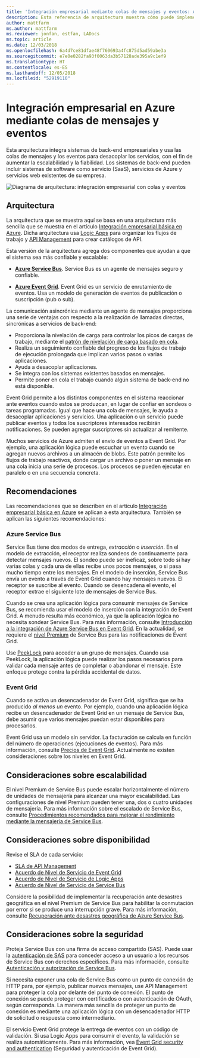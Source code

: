 ```yaml
---
title: 'Integración empresarial mediante colas de mensajes y eventos: Azure Integration Services'
description: Esta referencia de arquitectura muestra cómo puede implementar un patrón de integración empresarial con Azure Logic Apps, Azure API Management, Azure Service Bus y Azure Event Grid
author: mattfarm
ms.author: mattfarm
ms.reviewer: jonfan, estfan, LADocs
ms.topic: article
ms.date: 12/03/2018
ms.openlocfilehash: 6a4d7ce81dfae48f760693a4fc875d5ad59abe3a
ms.sourcegitcommit: e7e0e0282fa93f0063da3b57128ade395a9c1ef9
ms.translationtype: HT
ms.contentlocale: es-ES
ms.lasthandoff: 12/05/2018
ms.locfileid: "52919110"
---
```

# <a name="enterprise-integration-on-azure-using-message-queues-and-events"></a>Integración empresarial en Azure mediante colas de mensajes y eventos

Esta arquitectura integra sistemas de back-end empresariales y usa las colas de mensajes y los eventos para desacoplar los servicios, con el fin de aumentar la escalabilidad y la fiabilidad. Los sistemas de back-end pueden incluir sistemas de software como servicio (SaaS), servicios de Azure y servicios web existentes de su empresa.

![Diagrama de arquitectura: integración empresarial con colas y eventos](./_images/enterprise-integration-queues-events.png)

## <a name="architecture"></a>Arquitectura

La arquitectura que se muestra aquí se basa en una arquitectura más sencilla que se muestra en el artículo [Integración empresarial básica en Azure][basic-enterprise-integration]. Dicha arquitectura usa [Logic Apps][logic-apps] para organizar los flujos de trabajo y [API Management][apim] para crear catálogos de API.

Esta versión de la arquitectura agrega dos componentes que ayudan a que el sistema sea más confiable y escalable:

- **[Azure Service Bus][service-bus]**. Service Bus es un agente de mensajes seguro y confiable.  

- **[Azure Event Grid][event-grid]**. Event Grid es un servicio de enrutamiento de eventos. Usa un modelo de generación de eventos de publicación o suscripción (pub o sub).

La comunicación asincrónica mediante un agente de mensajes proporciona una serie de ventajas con respecto a la realización de llamadas directas, sincrónicas a servicios de back-end:

- Proporciona la nivelación de carga para controlar los picos de cargas de trabajo, mediante el [patrón de nivelación de carga basado en cola](../../patterns/queue-based-load-leveling.md).
- Realiza un seguimiento confiable del progreso de los flujos de trabajo de ejecución prolongada que implican varios pasos o varias aplicaciones.
- Ayuda a desacoplar aplicaciones.
- Se integra con los sistemas existentes basados en mensajes.
- Permite poner en cola el trabajo cuando algún sistema de back-end no está disponible.

Event Grid permite a los distintos componentes en el sistema reaccionar ante eventos cuando estos se produzcan, en lugar de confiar en sondeos o tareas programadas. Igual que hace una cola de mensajes, le ayuda a desacoplar aplicaciones y servicios. Una aplicación o un servicio puede publicar eventos y todos los suscriptores interesados recibirán notificaciones. Se pueden agregar suscriptores sin actualizar al remitente.

Muchos servicios de Azure admiten el envío de eventos a Event Grid. Por ejemplo, una aplicación lógica puede escuchar un evento cuando se agregan nuevos archivos a un almacén de blobs. Este patrón permite los flujos de trabajo reactivos, donde cargar un archivo o poner un mensaje en una cola inicia una serie de procesos. Los procesos se pueden ejecutar en paralelo o en una secuencia concreta. 

## <a name="recommendations"></a>Recomendaciones

Las recomendaciones que se describen en el artículo [Integración empresarial básica en Azure][basic-enterprise-integration] se aplican a esta arquitectura. También se aplican las siguientes recomendaciones:

### <a name="service-bus"></a>Azure Service Bus 

Service Bus tiene dos modos de entrega, *extracción* o *inserción*. En el modelo de extracción, el receptor realiza sondeos de continuamente para detectar mensajes nuevos. El sondeo puede ser ineficaz, sobre todo si hay varias colas y cada una de ellas recibe unos pocos mensajes, o si pasa mucho tiempo entre los mensajes. En el modelo de inserción, Service Bus envía un evento a través de Event Grid cuando hay mensajes nuevos. El receptor se suscribe al evento. Cuando se desencadena el evento, el receptor extrae el siguiente lote de mensajes de Service Bus. 

Cuando se crea una aplicación lógica para consumir mensajes de Service Bus, se recomienda usar el modelo de inserción con la integración de Event Grid. A menudo resulta más económico, ya que la aplicación lógica no necesita sondear Service Bus. Para más información, consulte [Introducción a la integración de Azure Service Bus en Event Grid](/azure/service-bus-messaging/service-bus-to-event-grid-integration-concept). En la actualidad, se requiere el [nivel Premium](https://azure.microsoft.com/pricing/details/service-bus/) de Service Bus para las notificaciones de Event Grid.

Use [PeekLock](/azure/service-bus-messaging/service-bus-messaging-overview#queues) para acceder a un grupo de mensajes. Cuando usa PeekLock, la aplicación lógica puede realizar los pasos necesarios para validar cada mensaje antes de completar o abandonar el mensaje. Este enfoque protege contra la pérdida accidental de datos.

### <a name="event-grid"></a>Event Grid 

Cuando se activa un desencadenador de Event Grid, significa que se ha producido *al menos un* evento. Por ejemplo, cuando una aplicación lógica recibe un desencadenador de Event Grid en un mensaje de Service Bus, debe asumir que varios mensajes puedan estar disponibles para procesarlos.

Event Grid usa un modelo sin servidor. La facturación se calcula en función del número de operaciones (ejecuciones de eventos). Para más información, consulte [Precios de Event Grid](https://azure.microsoft.com/pricing/details/event-grid/). Actualmente no existen consideraciones sobre los niveles en Event Grid.

## <a name="scalability-considerations"></a>Consideraciones sobre escalabilidad

El nivel Premium de Service Bus puede escalar horizontalmente el número de unidades de mensajería para alcanzar una mayor escalabilidad. Las configuraciones de nivel Premium pueden tener una, dos o cuatro unidades de mensajería. Para más información sobre el escalado de Service Bus, consulte [Procedimientos recomendados para mejorar el rendimiento mediante la mensajería de Service Bus](/azure/service-bus-messaging/service-bus-performance-improvements).

## <a name="availability-considerations"></a>Consideraciones sobre disponibilidad

Revise el SLA de cada servicio:

- [SLA de API Management][apim-sla]
- [Acuerdo de Nivel de Servicio de Event Grid][event-grid-sla]
- [Acuerdo de Nivel de Servicio de Logic Apps][logic-apps-sla]
- [Acuerdo de Nivel de Servicio de Service Bus][sb-sla]

Considere la posibilidad de implementar la recuperación ante desastres geográfica en el nivel Premium de Service Bus para habilitar la conmutación por error si se produce una interrupción grave. Para más información, consulte [Recuperación ante desastres geográfica de Azure Service Bus](/azure/service-bus-messaging/service-bus-geo-dr).

## <a name="security-considerations"></a>Consideraciones sobre la seguridad

Proteja Service Bus con una firma de acceso compartido (SAS). Puede usar la [autenticación de SAS](/azure/service-bus-messaging/service-bus-sas) para conceder acceso a un usuario a los recursos de Service Bus con derechos específicos. Para más información, consulte [Autenticación y autorización de Service Bus](/azure/service-bus-messaging/service-bus-authentication-and-authorization).

Si necesita exponer una cola de Service Bus como un punto de conexión de HTTP para, por ejemplo, publicar nuevos mensajes, use API Management para proteger la cola por delante del punto de conexión. El punto de conexión se puede proteger con certificados o con autenticación de OAuth, según corresponda. La manera más sencilla de proteger un punto de conexión es mediante una aplicación lógica con un desencadenador HTTP de solicitud o respuesta como intermediario.

El servicio Event Grid protege la entrega de eventos con un código de validación. Si usa Logic Apps para consumir el evento, la validación se realiza automáticamente. Para más información, vea [Event Grid security and authentication](/azure/event-grid/security-authentication) (Seguridad y autenticación de Event Grid).


[apim]: /azure/api-management
[apim-sla]: https://azure.microsoft.com/support/legal/sla/api-management/
[event-grid]: /azure/event-grid/
[event-grid-sla]: https://azure.microsoft.com/support/legal/sla/event-grid
[logic-apps]: /azure/logic-apps/logic-apps-overview
[logic-apps-sla]: https://azure.microsoft.com/support/legal/sla/logic-apps
[sb-sla]: https://azure.microsoft.com/support/legal/sla/service-bus/
[service-bus]: /azure/service-bus-messaging/
[basic-enterprise-integration]: ./basic-enterprise-integration.md
